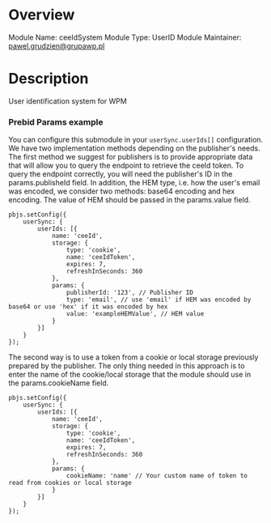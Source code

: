 # Overview

Module Name: ceeIdSystem
Module Type: UserID Module
Maintainer: pawel.grudzien@grupawp.pl

# Description

User identification system for WPM

### Prebid Params example

You can configure this submodule in your `userSync.userIds[]` configuration. We have two implementation methods depending on the publisher's needs. The first method we suggest for publishers is to provide appropriate data that will allow you to query the endpoint to retrieve the ceeId token. To query the endpoint correctly, you will need the publisher's ID in the params.publisheId field. In addition, the HEM type, i.e. how the user's email was encoded, we consider two methods: base64 encoding and hex encoding. The value of HEM should be passed in the params.value field.

```
pbjs.setConfig({
    userSync: {
        userIds: [{
            name: 'ceeId',
            storage: {
                type: 'cookie',
                name: 'ceeIdToken',
                expires: 7,
                refreshInSeconds: 360
            },
            params: {
                publisherId: '123', // Publisher ID
                type: 'email', // use 'email' if HEM was encoded by base64 or use 'hex' if it was encoded by hex
                value: 'exampleHEMValue', // HEM value
            }
        }]
    }
});
```

The second way is to use a token from a cookie or local storage previously prepared by the publisher. The only thing needed in this approach is to enter the name of the cookie/local storage that the module should use in the params.cookieName field.

```
pbjs.setConfig({
    userSync: {
        userIds: [{
            name: 'ceeId',
            storage: {
                type: 'cookie',
                name: 'ceeIdToken',
                expires: 7,
                refreshInSeconds: 360
            },
            params: {
                cookieName: 'name' // Your custom name of token to read from cookies or local storage
            }
        }]
    }
});
```
